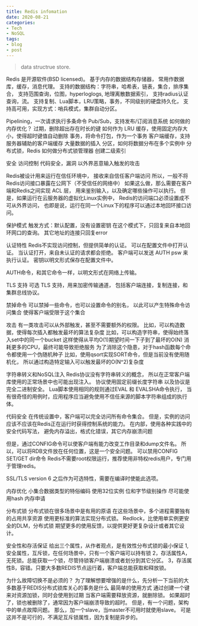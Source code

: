 ```yaml
---
title: Redis infomation
date: 2020-08-21
categories:
- Tech
- NoSQL
tags:
- blog
- post
---
```


> data structrue store.


Redis 是开源软件(BSD licensed)。
基于内存的数据结构存储器，
常用作数据库，缓存，消息代理。
支持的数据结构：字符串，哈希表，链表，集合，排序集合，
支持范围查询，位图，hyperloglogs, 地理离散数据索引，
支持radius认证查询，流。
支持复制、Lua脚本，LRU策略，事务，不同级别的硬盘持久化，
支持高可用，实现方式：哨兵模式，集群自动分区。


Pipelining，一次请求执行多条命令
Pub/Sub，支持发布/订阅消息系统
如何做的内存优化？
过期，删除超出存在时长的键
如何作为 LRU 缓存，使用固定内存大小，使得超时键值自动删除
事务，将命令打包，作为一个事务
客户端缓存，支持服务器辅助的客户端缓存
大量数据的插入
分区，如何将数据分布在多个实例中
分布式锁，Redis 如何做分布式锁管理器
创建二级索引


安全
访问控制
代码安全，漏洞
以外界恶意输入触发的攻击

Redis被设计用来运行在信任环境中，
	接收来自信任客户端访问
所以，一般不将Redis访问接口暴露在公网下（不受信任的网络中）
如果这么做，那么需要在客户端和Redis之间实现 ACL 层，
用来鉴别输入，以及确定哪些操作可以执行。
但是，如果运行在云服务器的虚拟化Linux实例中，
Redis的访问端口必须设置成不可从外界访问，
也即是说，运行在同一个Linux下的程序可以通过本地回环接口访问。

保护模式
触发方式：默认配置，没有设置密钥
在这个模式下，只回复来自本地回环网口的查询。
其它地址的连接只回复error

认证特性
Redis不实现访问控制，但提供简单的认证。
可以在配置文件中打开认证。
当认证打开，来自未认证的请求都会拒绝。
客户端可以发送 AUTH psw 来执行认证。
密钥以明文形式保存在配置文件中。

AUTH命令，和其它命令一样，以明文形式在网络上传输。

TLS 支持
可选 TLS 支持，用来加密传输通道，
包括客户端连接，复制连接，和集群总线协议。


禁掉命令
可以禁掉一些命令，也可以设置命令的别名，
以此可以产生特殊命令访问集合
使得客户端受限于这个集合

攻击
有一类攻击可以从外部触发，甚至不需要额外的权限。
比如，可以构造数据，使得每次插入都触发最坏的算法复杂度
比如，可以构造字符串，使得始终落入set中的同一个bucket
	这样使得从平均O(1)期望时间一下子到了最坏的O(N)
	消耗更多的CPU，最终可能导致拒绝服务
	为了消除这个隐患，对于hash函数每个命令都使用一个伪随机种子
比如，使用qsort实现SORT命令，但是当前没有使用随机化，
	所以通过构造特定输入可以触发最坏的O(N^2)复杂度

字符串转义和NoSQL注入
Redis协议没有字符串转义的概念，
所以在正常客户端库使用的正常场景中也可能出现注入。
协议使用固定前缀长度字符串
以及协议是完全二进制安全。
Lua脚本使用相同的规则通过EVAL 和 EVALSHA命令执行，
当有很奇怪的用例时，应用程序应当避免使用不信任来源的脚本字符串组成的执行体。

代码安全
在传统设置中，客户端可以完全访问所有命令集合。
但是，实例的访问应该不应该在Redis正在运行时获得控制系统的能力。
在内部，使用各种实践中的安全代码写法，
避免内存溢出，格式化错误，其它内存崩溃问题

但是，通过CONFIG命令可以使客户端有能力改变工作目录和dump文件名。
所以，可以将RDB文件放在任何位置，这是一个安全问题。
可以禁用CONFIG SET/GET dir命令
Redis不需要root权限运行，推荐使用非特权redis用户，专门用于管理redis。


SSL/TLS
version 6 之后作为可选特性，需要在编译时使能此选项。


内存优化
小集合数据类型的特俗编码
使用32位实例
位和字节级别操作
尽可能使用hash
内存申请



分布式锁
分布式锁在很多场景中是有用的原语
在这些场景中，多个进程需要独有的占用共享资源
使用更标准的算法实现分布式锁。
Redlock，比使用单实例更安全的DLM，分布式锁
期望更多的使用反馈，以提供更好更复杂设计或者其它设计。

安全性和存活保证
给出三个属性，从作者观点，是有效性分布式锁的最小保证
1, 安全属性，互斥锁，在任何场景中，只有一个客户端可以持有锁
2，存活属性A，无死锁。总能获取一个锁，尽管持锁客户端崩溃或者划分到其它分区。
3，存活属性B，容错。只要大多数REDIS节点运行着，客户端总能获取和释放锁。

为什么故障切换不是必须的？
为了理解想要增强的是什么，先分析一下当前的大多数基于REDIS分布式锁库关心的事务是什么
最简单的使用方式
通过创建一个键来对资源加锁，同时会使用到过期
当客户端需要释放资源，就删除锁。
如果超时了，锁也被删除了，通常因为客户端崩溃导致的超时。
但是，有一个问题，架构中的单点故障问题。
那么，加一个slave，当master不可用时就使用slave。
可是这并不是可行的，不满足互斥锁属性，因为复制是异步的。















